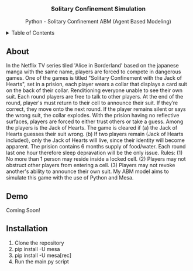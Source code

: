 <div align="center">
    <h3>Solitary Confinement Simulation</h3>
    <p>Python - Solitary Confinement ABM (Agent Based Modeling)</p>
</div>

<!-- TABLE OF CONTENTS -->
<details>
  <summary>Table of Contents</summary>
  <ol>
    <li>
      <a href="#about">About</a>
    </li>
    <li>
      <a href="#demo">Demo</a>
    </li>
    <li>
        <a href="#installation">Installation</a>
    </li>
  </ol>
</details>

<!-- ABOUT THE PROJECT -->
## About
In the Netflix TV series tiled 'Alice in Borderland' based on the japanese manga with the same name, players are forced to compete in dangerous games. 
One of the games is titled "Solitary Confinement with the Jack of Hearts", set in a prision, each player wears a collar that displays a card suit on the back of their collar. Renditioning everyone unable to see their own suit.
Each round players are free to talk to other players. At the end of the round, player's must return to their cell to announce their suit. If they’re correct, they move onto the next round. If the player remains silent or says the wrong suit, the collar explodes.
With the prision having no reflective surfaces, players are forced to either trust others or take a guess. 
Among the players is the Jack of Hearts. The game is cleared if (a) the Jack of Hearts guesses their suit wrong. (b) If two players remain (Jack of Hearts included), only the Jack of Hearts will live, since their identity will become apparent.
The prision contains 6 months supply of food/water. Each round last one hour therefore sleep depravation will be the only issue.
Rules: (1) No more than 1 person may reside inside a locked cell. (2) Players may not obstruct other players from entering a cell. (3) Players may not revoke another's ability to announce their own suit.
My ABM model aims to simulate this game with the use of Python and Mesa.

## Demo
Coming Soon! 

## Installation
1. Clone the repository
2. pip install -U mesa
3. pip install -U mesa[rec]
4. Run the main.py script


